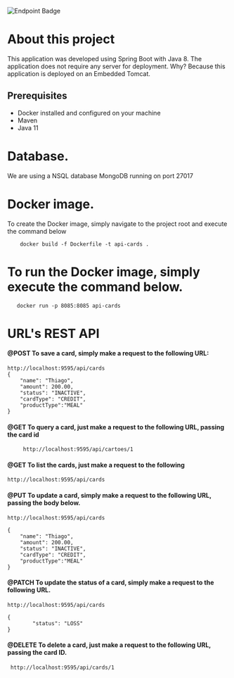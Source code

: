 ![Endpoint Badge](https://img.shields.io/endpoint?url=https%3A%2F%2Flocalhost%3A9595%2Fapi%2Fcards)

# About this project
This application was developed using Spring Boot with Java 8. The application does not require any server for deployment.
Why? Because this application is deployed on an Embedded Tomcat.


## Prerequisites
* Docker installed and configured on your machine
* Maven
* Java 11

# Database.
We are using a NSQL database MongoDB running on port 27017

# Docker image.
To create the Docker image, simply navigate to the project root and execute the command below

```
    docker build -f Dockerfile -t api-cards .
```
# To run the Docker image, simply execute the command below.
 ```   
    docker run -p 8085:8085 api-cards
 ```

# URL's REST API

#### @POST To save a card, simply make a request to the following URL:

```
http://localhost:9595/api/cards
{
	"name": "Thiago",
	"amount": 200.00,
    "status": "INACTIVE",  
    "cardType": "CREDIT",
	"productType":"MEAL"
}
```

#### @GET To query a card, just make a request to the following URL, passing the card id

```
     http://localhost:9595/api/cartoes/1
```


#### @GET To list the cards, just make a request to the following 

```
http://localhost:9595/api/cards
```

#### @PUT To update a card, simply make a request to the following URL, passing the body below.
``` 
http://localhost:9595/api/cards

{
	"name": "Thiago",
	"amount": 200.00,
    "status": "INACTIVE",  
    "cardType": "CREDIT",
	"productType":"MEAL"
}

``` 

#### @PATCH To update the status of a card, simply make a request to the following URL.

``` 
http://localhost:9595/api/cards

{
        "status": "LOSS"
}

```

#### @DELETE To delete a card, just make a request to the following URL, passing the card ID.

``` 
 http://localhost:9595/api/cards/1
``` 